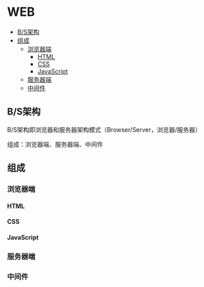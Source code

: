 # WEB

* [B/S架构](#B/S架构)
* [组成](#组成)
  - [浏览器端](#浏览器端)
    * [HTML](HTML)
    * [CSS](CSS)
    * [JavaScript](JavaScript)
  - [服务器端](#服务器端)
  - [中间件](#中间件)
  
## B/S架构
B/S架构即浏览器和服务器架构模式（Browser/Server，浏览器/服务器）

组成：浏览器端、服务器端、中间件

## 组成

### 浏览器端

#### HTML

#### CSS

#### JavaScript

### 服务器端

### 中间件
